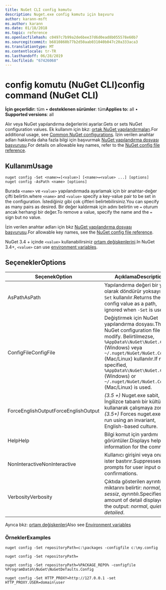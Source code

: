 ```yaml
---
title: NuGet CLI config komutu
description: Nuget.exe config komutu için başvuru
author: karann-msft
ms.author: karann
ms.date: 01/18/2018
ms.topic: reference
ms.openlocfilehash: c0497c7b99a2de6bee37d6d0ead8b055578e60b7
ms.sourcegitcommit: b6810860b77b2d50aab031040b047c20a333aca3
ms.translationtype: MT
ms.contentlocale: tr-TR
ms.lasthandoff: 06/28/2019
ms.locfileid: "67426068"
---
```

# <a name="config-command-nuget-cli"></a><span data-ttu-id="645ea-103">config komutu (NuGet CLI)</span><span class="sxs-lookup"><span data-stu-id="645ea-103">config command (NuGet CLI)</span></span>

<span data-ttu-id="645ea-104">**İçin geçerlidir:** tüm &bullet; **desteklenen sürümler**: tüm</span><span class="sxs-lookup"><span data-stu-id="645ea-104">**Applies to:** all &bullet; **Supported versions**: all</span></span>

<span data-ttu-id="645ea-105">Alır veya NuGet yapılandırma değerlerini ayarlar.</span><span class="sxs-lookup"><span data-stu-id="645ea-105">Gets or sets NuGet configuration values.</span></span> <span data-ttu-id="645ea-106">Ek kullanım için bkz: [ortak NuGet yapılandırmaları](../consume-packages/configuring-nuget-behavior.md).</span><span class="sxs-lookup"><span data-stu-id="645ea-106">For additional usage, see [Common NuGet configurations](../consume-packages/configuring-nuget-behavior.md).</span></span> <span data-ttu-id="645ea-107">İzin verilen anahtar adları hakkında daha fazla bilgi için başvurmak [NuGet yapılandırma dosyası başvurusu](../reference/nuget-config-file.md).</span><span class="sxs-lookup"><span data-stu-id="645ea-107">For details on allowable key names, refer to the [NuGet config file reference](../reference/nuget-config-file.md).</span></span>

## <a name="usage"></a><span data-ttu-id="645ea-108">Kullanım</span><span class="sxs-lookup"><span data-stu-id="645ea-108">Usage</span></span>

```cli
nuget config -Set <name>=[<value>] [<name>=<value> ...] [options]
nuget config -AsPath <name> [options]
```

<span data-ttu-id="645ea-109">Burada `<name>` ve `<value>` yapılandırmada ayarlamak için bir anahtar-değer çifti belirtin.</span><span class="sxs-lookup"><span data-stu-id="645ea-109">where `<name>` and `<value>` specify a key-value pair to be set in the configuration.</span></span> <span data-ttu-id="645ea-110">İstediğiniz gibi çok çiftleri belirtebilirsiniz.</span><span class="sxs-lookup"><span data-stu-id="645ea-110">You can specify as many pairs as desired.</span></span> <span data-ttu-id="645ea-111">Bir değer kaldırmak için adını belirtin ve `=` oturum ancak herhangi bir değer.</span><span class="sxs-lookup"><span data-stu-id="645ea-111">To remove a value, specify the name and the `=` sign but no value.</span></span>

<span data-ttu-id="645ea-112">İzin verilen anahtar adları için bkz [NuGet yapılandırma dosyası başvurusu](../reference/nuget-config-file.md).</span><span class="sxs-lookup"><span data-stu-id="645ea-112">For allowable key names, see the [NuGet config file reference](../reference/nuget-config-file.md).</span></span>

<span data-ttu-id="645ea-113">NuGet 3.4 + içinde `<value>` kullanabilirsiniz [ortam değişkenlerini](cli-ref-environment-variables.md).</span><span class="sxs-lookup"><span data-stu-id="645ea-113">In NuGet 3.4+, `<value>` can use [environment variables](cli-ref-environment-variables.md).</span></span>

## <a name="options"></a><span data-ttu-id="645ea-114">Seçenekler</span><span class="sxs-lookup"><span data-stu-id="645ea-114">Options</span></span>

| <span data-ttu-id="645ea-115">Seçenek</span><span class="sxs-lookup"><span data-stu-id="645ea-115">Option</span></span> | <span data-ttu-id="645ea-116">Açıklama</span><span class="sxs-lookup"><span data-stu-id="645ea-116">Description</span></span> |
| --- | --- |
| <span data-ttu-id="645ea-117">AsPath</span><span class="sxs-lookup"><span data-stu-id="645ea-117">AsPath</span></span> | <span data-ttu-id="645ea-118">Yapılandırma değeri bir yolu olarak döndürür yoksayıldı `-Set` kullanılır.</span><span class="sxs-lookup"><span data-stu-id="645ea-118">Returns the config value as a path, ignored when `-Set` is used.</span></span> |
| <span data-ttu-id="645ea-119">ConfigFile</span><span class="sxs-lookup"><span data-stu-id="645ea-119">ConfigFile</span></span> | <span data-ttu-id="645ea-120">Değiştirmek için NuGet yapılandırma dosyası.</span><span class="sxs-lookup"><span data-stu-id="645ea-120">The NuGet configuration file to modify.</span></span> <span data-ttu-id="645ea-121">Belirtilmezse, `%AppData%\NuGet\NuGet.Config` (Windows) veya `~/.nuget/NuGet/NuGet.Config` (Mac/Linux) kullanılır.</span><span class="sxs-lookup"><span data-stu-id="645ea-121">If not specified, `%AppData%\NuGet\NuGet.Config` (Windows) or `~/.nuget/NuGet/NuGet.Config` (Mac/Linux) is used.</span></span>|
| <span data-ttu-id="645ea-122">ForceEnglishOutput</span><span class="sxs-lookup"><span data-stu-id="645ea-122">ForceEnglishOutput</span></span> | <span data-ttu-id="645ea-123">*(3.5 +)*  Nuget.exe sabit, İngilizce tabanlı bir kültürü kullanarak çalışmaya zorlar.</span><span class="sxs-lookup"><span data-stu-id="645ea-123">*(3.5+)* Forces nuget.exe to run using an invariant, English-based culture.</span></span> |
| <span data-ttu-id="645ea-124">Help</span><span class="sxs-lookup"><span data-stu-id="645ea-124">Help</span></span> | <span data-ttu-id="645ea-125">Bilgi komut için yardımı görüntüler.</span><span class="sxs-lookup"><span data-stu-id="645ea-125">Displays help information for the command.</span></span> |
| <span data-ttu-id="645ea-126">NonInteractive</span><span class="sxs-lookup"><span data-stu-id="645ea-126">NonInteractive</span></span> | <span data-ttu-id="645ea-127">Kullanıcı girişini veya onaylar ister bastırır.</span><span class="sxs-lookup"><span data-stu-id="645ea-127">Suppresses prompts for user input or confirmations.</span></span> |
| <span data-ttu-id="645ea-128">Verbosity</span><span class="sxs-lookup"><span data-stu-id="645ea-128">Verbosity</span></span> | <span data-ttu-id="645ea-129">Çıktıda gösterilen ayrıntı miktarını belirtir: *normal*, *sessiz*, *ayrıntılı*.</span><span class="sxs-lookup"><span data-stu-id="645ea-129">Specifies the amount of detail displayed in the output: *normal*, *quiet*, *detailed*.</span></span> |

<span data-ttu-id="645ea-130">Ayrıca bkz: [ortam değişkenleri](cli-ref-environment-variables.md)</span><span class="sxs-lookup"><span data-stu-id="645ea-130">Also see [Environment variables](cli-ref-environment-variables.md)</span></span>

### <a name="examples"></a><span data-ttu-id="645ea-131">Örnekler</span><span class="sxs-lookup"><span data-stu-id="645ea-131">Examples</span></span>

```cli
nuget config -Set repositoryPath=c:\packages -configfile c:\my.config

nuget config -Set repositoryPath=

nuget config -Set repositoryPath=%PACKAGE_REPO% -configfile %ProgramData%\NuGet\NuGetDefaults.Config

nuget config -Set HTTP_PROXY=http://127.0.0.1 -set HTTP_PROXY.USER=domain\user
```
